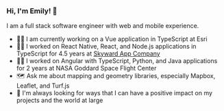 ### Hi, I'm Emily! 🌻

I am a full stack software engineer with web and mobile experience.

- 👩‍💻 I am currently working on a Vue application in TypeScript at Esri
- 👩‍💻 I worked on React Native, React, and Node.js applications in TypeScript for 4.5 years at [Skyward App Company](https://skywardapps.com)
- 👩‍💻 I worked on Angular with TypeScript, Python, and Java applications for 2 years at NASA Goddard Space Flight Center
- 🗺️ Ask me about mapping and geometry libraries, especially Mapbox, Leaflet, and Turf.js
- 🌱 I'm always looking for ways that I can have a positive impact on my projects and the world at large

<!--
**EmilyRagan/EmilyRagan** is a ✨ _special_ ✨ repository because its `README.md` (this file) appears on your GitHub profile.

Here are some ideas to get you started:

- 🔭 I’m currently working on ...
- 🌱 I’m currently learning ...
- 👯 I’m looking to collaborate on ...
- 🤔 I’m looking for help with ...
- 💬 Ask me about ...
- 📫 How to reach me: ...
- 😄 Pronouns: ...
- ⚡ Fun fact: ...
-->
